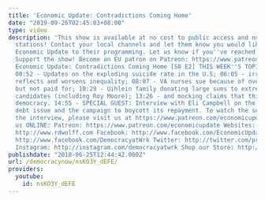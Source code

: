 ```yaml
---
title: 'Economic Update: Contradictions Coming Home'
date: "2019-09-26T02:45:03+08:00"
type: video
description: 'This show is available at no cost to public access and non-profit community
  stations! Contact your local channels and let them know you would like them to add
  Economic Update to their programming. Let us know if you''ve reached out: info@democracyatwork.info
  Support the show! Become an EU patron on Patreon: https://www.patreon.com/economicupdate
  Economic Update: Contradictions Coming Home [S8 E2] THIS WEEK''S TOPICS (w/timestamps):
  00:52 - Updates on the exploding suicide rate in the U.S; 06:05 - irrational home-building
  reflects and worsens inequality; 08:07 - VA nurses sue because of overwork required
  but not paid for; 10:29 - Uihlein family donating large sums to extreme right wing
  candidates (including Roy Moore); 13:26 - and mocking claims that this is a one-person-one-vote
  democracy. 14:55 - SPECIAL GUEST: Interview with Eli Campbell on the exploding student
  debt issue and the campaign to boycott its repayment. To watch the second half of
  the interview, please visit us at https://www.patreon.com/economicupdate Follow
  us ONLINE: Patreon: https://www.patreon.com/economicupdate Websites: http://www.democracyatwork.info/economicupdate
  http://www.rdwolff.com Facebook: http://www.facebook.com/EconomicUpdate http://www.facebook.com/RichardDWolff
  http://www.facebook.com/DemocracyatWrk Twitter: http://twitter.com/profwolff http://twitter.com/democracyatwrk
  Instagram: http://instagram.com/democracyatwrk Shop our Store: http://bit.ly/2JkxIfy'
publishdate: "2018-06-25T12:44:42.000Z"
url: /democracynow/nsKO3Y_dEFE/
providers:
  youtube:
    id: nsKO3Y_dEFE
---
```

